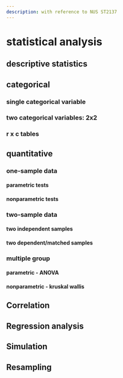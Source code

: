 ```yaml
---
description: with reference to NUS ST2137
---
```


# statistical analysis

## descriptive statistics



## categorical

### single categorical variable



### two categorical variables: 2x2



### r x c tables



## quantitative

### one-sample data

#### parametric tests



#### nonparametric tests



### two-sample data

#### two independent samples



#### two dependent/matched samples



### multiple group

#### parametric - ANOVA



#### nonparametric - kruskal wallis



## Correlation



## Regression analysis



## Simulation



## Resampling

